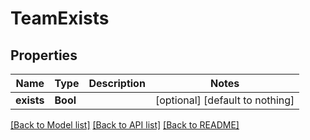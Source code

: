# TeamExists


## Properties
Name | Type | Description | Notes
------------ | ------------- | ------------- | -------------
**exists** | **Bool** |  | [optional] [default to nothing]


[[Back to Model list]](../README.md#models) [[Back to API list]](../README.md#api-endpoints) [[Back to README]](../README.md)


